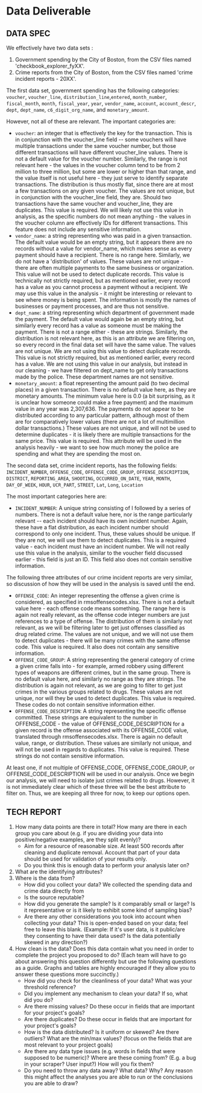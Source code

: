 # Data Deliverable

## DATA SPEC
We effectively have two data sets :
1. Government spending by the City of Boston, from the CSV files named 'checkbook_explorer_fyXX'.
2. Crime reports from the City of Boston, from the CSV files named 'crime incident reports - 20XX'.


The first data set, government spending has the following categories:
`voucher`, `voucher_line`, `distribution_line`,`entered`, `month_number`, `fiscal_month`, `month`, `fiscal_year`, `year`, `vendor_name`, `account`, `account_descr`, `dept`, `dept_name`, `c6_digit_org_name`, and `monetary_amount`. 

However, not all of these are relevant. The important categories are:
- `voucher`: an integer that is effectively the key for the transaction. This is in conjunction with the voucher_line field -- some vouchers will have multiple transactions under the same voucher number, but those different transactions will have different voucher_line values. There is not a default value for the voucher number. Similarly, the range is not relevant here - the values in the voucher column tend to be from 2 million to three million, but some are lower or higher than that range, and the value itself is not useful here - they just serve to identify separate transactions. The distribution is thus mostly flat, since there are at most a few transactions on any given voucher. The values are not unique, but in conjunction with the voucher_line field, they are. Should two transactions have the same voucher and voucher_line, they are duplicates. This value is required. We will likely not use this value in analysis, as the specific numbers do not mean anything - the values in the voucher column are effectively IDs for different transactions. This feature does not include any sensitive information.
- `vendor_name`: a string representing who was paid in a given transaction. The default value would be an empty string, but it appears there are no records without a value for vendor_name, which makes sense as every payment should have a recipient. There is no range here. Similarly, we do not have a 'distribution' of values. These values are not unique - there are often multiple payments to the same business or organization. This value will not be used to detect duplicate records. This value is technically not strictly required, but as mentioned earlier, every record has a value as you cannot process a payment without a recipient. We may use this value in the analysis - it might be interesting or relevant to see where money is being spent. The information is mostly the names of businesses or payment processes, and are thus not sensitive. 
- `dept_name`: a string representing which department of government made the payment. The default value would again be an empty string, but similarly every record has a value as someone must be making the payment. There is not a range either - these are strings. Similarly, the distribution is not relevant here, as this is an attribute we are filtering on, so every record in the final data set will have the same value. The values are not unique. We are not using this value to detect duplicate records. This value is not strictly required, but as mentioned earlier, every record has a value. We are not using this value in our analysis, but instead in our cleaning - we have filtered on dept_name to get only transactions made by the police. These department names are not sensitive.
- `monetary_amount`: a float representing the amount paid (to two decimal places) in a given transaction. There is no default value here, as they are monetary amounts. The minimum value here is 0.0 (a bit surprising, as it is unclear how someone could make a free payment) and the maximum value in any year was 2,307,636. The payments do not appear to be distributed according to any particular pattern, although most of them are for comparatively lower values (there are not a lot of multimillion dollar transactions.) These values are not unique, and will not be used to determine duplicates - it is likely there are multiple transactions for the same price. This value is required. This attribute will be used in the analysis heavily - we want to see how much money the police are spending and what they are spending the most on.


The second data set, crime incident reports, has the following fields:
`INCIDENT_NUMBER`, `OFFENSE_CODE`, `OFFENSE_CODE_GROUP`, `OFFENSE_DESCRIPTION`, `DISTRICT`, `REPORTING_AREA`, `SHOOTING`, `OCCURRED_ON_DATE`, `YEAR`, `MONTH`, `DAY_OF_WEEK`, `HOUR`, `UCR_PART`, `STREET`, `Lat`, `Long`, `Location`

The most important categories here are:
- `INCIDENT_NUMBER`: A unique string consisting of I followed by a series of numbers. There is not a default value here, nor is the range particularly relevant -- each incident should have its own incident number. Again, these have a flat distribution, as each incident number should correspond to only one incident. Thus, these values should be unique. If they are not, we will use them to detect duplicates. This is a required value - each incident must have an incident number. We will not really use this value in the analysis, similar to the voucher field discussed earlier - this field is just an ID. This field also does not contain sensitive information. 

The following three attributes of our crime incident reports are very similar, so discussion of how they will be used in the analysis is saved until the end.

- `OFFENSE_CODE`: An integer representing the offense a given crime is considered, as specified in rmsoffensecodes.xlsx. There is not a default value here - each offense code means something. The range here is again not really relevant, as the offense code integer numbers are just references to a type of offense. The distribution of them is similarly not relevant, as we will be filtering later to get just offenses classified as drug related crime. The values are not unique, and we will not use them to detect duplicates - there will be many crimes with the same offense code. This value is required. It also does not contain any sensitive information.
- `OFFENSE_CODE_GROUP`: A string representing the general category of crime a given crime falls into - for example, armed robbery using different types of weapons are different crimes, but in the same group. There is no default value here, and similarly no range as they are strings. The distribution is again not relevant, as we are going to filter to get just crimes in the various groups related to drugs. These values are not unique, nor will they be used to detect duplicates. This value is required. These codes do not contain sensitive information either.
- `OFFENSE_CODE_DESCRIPTION`: A string representing the specific offense committed. These strings are equivalent to the number in OFFENSE_CODE - the value of OFFENSE_CODE_DESCRIPTION for a given record is the offense associated with its OFFENSE_CODE value, translated through rmsoffensecodes.xlsx. There is again no default value, range, or distribution. These values are similarly not unique, and will not be used in regards to duplicates. This value is required. These strings do not contain sensitive information. 

At least one, if not multiple of OFFENSE_CODE, OFFENSE_CODE_GROUP, or OFFENSE_CODE_DESCRIPTION will be used in our analysis. Once we begin our analysis, we will need to isolate just crimes related to drugs. However, it is not immediately clear which of these three will be the best attribute to filter on. Thus, we are keeping all three for now, to keep our options open.

## TECH REPORT
1. How many data points are there in total? How many are there in each group you care about (e.g. if you are dividing your data into positive/negative examples, are they split evenly)? 
    - Aim for a resource of reasonable size. At least 500 records after cleaning and duplicate removal. Account that part of your data should be used for validation of your results only. 
    - Do you think this is enough data to perform your analysis later on?
2. What are the identifying attributes?
3. Where is the data from?
    - How did you collect your data?
      We collected the spending data and crime data directly from 
    - Is the source reputable?
    - How did you generate the sample? Is it comparably small or large? Is it representative or is it likely to exhibit some kind of sampling bias?
    - Are there any other considerations you took into account when collecting your data? This is open-ended based on your data; feel free to leave this blank. (Example: If it's user data, is it public/are they consenting to have their data used? Is the data potentially skewed in any direction?)
4. How clean is the data? Does this data contain what you need in order to complete the project you proposed to do? (Each team will have to go about answering this question differently but use the following questions as a guide. Graphs and tables are highly encouraged if they allow you to answer these questions more succinctly.)
    - How did you check for the cleanliness of your data? What was your threshold reference?
    - Did you implement any mechanism to clean your data? If so, what did you do?
    - Are there missing values? Do these occur in fields that are important for your project's goals?
    - Are there duplicates? Do these occur in fields that are important for your project's goals?
    - How is the data distributed? Is it uniform or skewed? Are there outliers? What are the min/max values? (focus on the fields that are most relevant to your project goals)
    - Are there any data type issues (e.g. words in fields that were supposed to be numeric)? Where are these coming from? (E.g. a bug in your scraper? User input?) How will you fix them?
    - Do you need to throw any data away? What data? Why? Any reason this might affect the analyses you are able to run or the conclusions you are able to draw?
